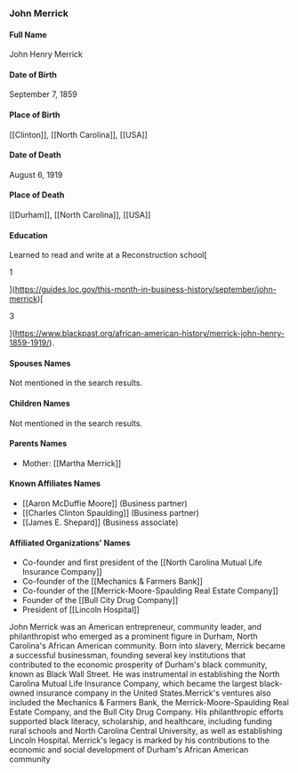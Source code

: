 ### John Merrick

#### Full Name

John Henry Merrick

#### Date of Birth

September 7, 1859

#### Place of Birth

[[Clinton]], [[North Carolina]], [[USA]]

#### Date of Death

August 6, 1919

#### Place of Death

[[Durham]], [[North Carolina]], [[USA]]

#### Education

Learned to read and write at a Reconstruction school[

1



](https://guides.loc.gov/this-month-in-business-history/september/john-merrick)[

3



](https://www.blackpast.org/african-american-history/merrick-john-henry-1859-1919/).

#### Spouses Names

Not mentioned in the search results.

#### Children Names

Not mentioned in the search results.

#### Parents Names

- Mother: [[Martha Merrick]]

#### Known Affiliates Names

- [[Aaron McDuffie Moore]] (Business partner)
- [[Charles Clinton Spaulding]] (Business partner)
- [[James E. Shepard]] (Business associate)

#### Affiliated Organizations' Names

- Co-founder and first president of the [[North Carolina Mutual Life Insurance Company]]
- Co-founder of the [[Mechanics & Farmers Bank]]
- Co-founder of the [[Merrick-Moore-Spaulding Real Estate Company]]
- Founder of the [[Bull City Drug Company]]
- President of [[Lincoln Hospital]]

John Merrick was an American entrepreneur, community leader, and philanthropist who emerged as a prominent figure in Durham, North Carolina's African American community. Born into slavery, Merrick became a successful businessman, founding several key institutions that contributed to the economic prosperity of Durham's black community, known as Black Wall Street. He was instrumental in establishing the North Carolina Mutual Life Insurance Company, which became the largest black-owned insurance company in the United States.Merrick's ventures also included the Mechanics & Farmers Bank, the Merrick-Moore-Spaulding Real Estate Company, and the Bull City Drug Company. His philanthropic efforts supported black literacy, scholarship, and healthcare, including funding rural schools and North Carolina Central University, as well as establishing Lincoln Hospital. Merrick's legacy is marked by his contributions to the economic and social development of Durham's African American community
